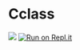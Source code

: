 # Cclass
![](https://travis-ci.org/idosyncrasi/MovingHelper.svg?branch=master)     [![Run on Repl.it](https://repl.it/badge/github/idosyncrasi/Cclass)](https://repl.it/github/idosyncrasi/Cclass)
